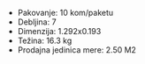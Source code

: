 - Pakovanje: 10 kom/paketu
- Debljina: 7
- Dimenzija: 1.292x0.193
- Težina: 16.3 kg
- Prodajna jedinica mere: 2.50 M2